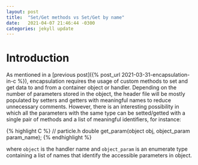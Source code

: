 ```yaml
---
layout: post
title:  "Set/Get methods vs Set/Get by name"
date:   2021-04-07 21:46:44 -0300
categories: jekyll update
---
```


# Introduction
As mentioned in a [previous post]({% post_url 2021-03-31-encapsulation-in-c %}), encapsulation requires the usage of custom methods to set and get data to and from a container object or handler. Depending on the number of parameters stored in the object, the header file will be mostly populated by setters and getters with meaningful names to reduce unnecessary comments. However, there is an interesting possibility in which all the parameters with the same type can be setted/getted with a single pair of methods and a list of meaningful identifiers, for instance:

{% highlight C %}
// particle.h
double get_param(object obj, object_param param_name);
{% endhighlight %}

where `object` is the handler name and `object_param` is an enumerate type containing a list of names that identify the accessible parameters in object. 